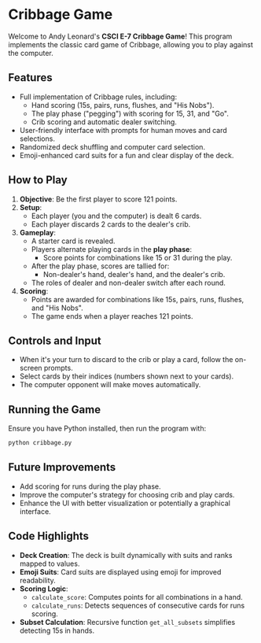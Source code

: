 # Cribbage Game

Welcome to Andy Leonard's **CSCI E-7 Cribbage Game**! This program implements the classic card game of Cribbage, allowing you to play against the computer.

## Features

- Full implementation of Cribbage rules, including:
  - Hand scoring (15s, pairs, runs, flushes, and "His Nobs").
  - The play phase ("pegging") with scoring for 15, 31, and "Go".
  - Crib scoring and automatic dealer switching.
- User-friendly interface with prompts for human moves and card selections.
- Randomized deck shuffling and computer card selection.
- Emoji-enhanced card suits for a fun and clear display of the deck.

## How to Play

1. **Objective**: Be the first player to score 121 points.
2. **Setup**:
   - Each player (you and the computer) is dealt 6 cards.
   - Each player discards 2 cards to the dealer's crib.
3. **Gameplay**:
   - A starter card is revealed.
   - Players alternate playing cards in the **play phase**:
     - Score points for combinations like 15 or 31 during the play.
   - After the play phase, scores are tallied for:
     - Non-dealer's hand, dealer's hand, and the dealer's crib.
   - The roles of dealer and non-dealer switch after each round.
4. **Scoring**:
   - Points are awarded for combinations like 15s, pairs, runs, flushes, and "His Nobs".
   - The game ends when a player reaches 121 points.

## Controls and Input

- When it's your turn to discard to the crib or play a card, follow the on-screen prompts.
- Select cards by their indices (numbers shown next to your cards).
- The computer opponent will make moves automatically.

## Running the Game

Ensure you have Python installed, then run the program with:

```bash
python cribbage.py
```

## Future Improvements

- Add scoring for runs during the play phase.
- Improve the computer's strategy for choosing crib and play cards.
- Enhance the UI with better visualization or potentially a graphical interface.

## Code Highlights

- **Deck Creation**: The deck is built dynamically with suits and ranks mapped to values.
- **Emoji Suits**: Card suits are displayed using emoji for improved readability.
- **Scoring Logic**:
  - `calculate_score`: Computes points for all combinations in a hand.
  - `calculate_runs`: Detects sequences of consecutive cards for runs scoring.
- **Subset Calculation**: Recursive function `get_all_subsets` simplifies detecting 15s in hands.



